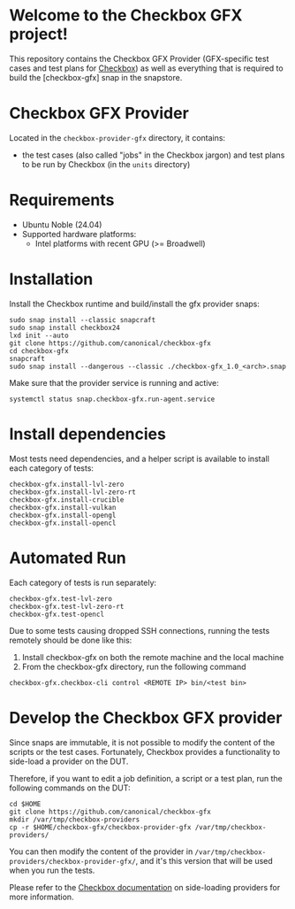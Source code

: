 # Welcome to the Checkbox GFX project!

This repository contains the Checkbox GFX Provider (GFX-specific test cases and test plans for [Checkbox]) as well as everything that is required to build the [checkbox-gfx] snap in the snapstore.

# Checkbox GFX Provider

Located in the `checkbox-provider-gfx` directory, it contains:

- the test cases (also called "jobs" in the Checkbox jargon) and test plans to be run by Checkbox (in the `units` directory)

# Requirements

- Ubuntu Noble (24.04)
- Supported hardware platforms:
  - Intel platforms with recent GPU (>= Broadwell)

# Installation

Install the Checkbox runtime and build/install the gfx provider snaps:

```shell
sudo snap install --classic snapcraft
sudo snap install checkbox24
lxd init --auto
git clone https://github.com/canonical/checkbox-gfx
cd checkbox-gfx
snapcraft
sudo snap install --dangerous --classic ./checkbox-gfx_1.0_<arch>.snap
```

Make sure that the provider service is running and active:

```shell
systemctl status snap.checkbox-gfx.run-agent.service
```

# Install dependencies

Most tests need dependencies, and a helper script is available to install each category of tests:

```shell
checkbox-gfx.install-lvl-zero
checkbox-gfx.install-lvl-zero-rt
checkbox-gfx.install-crucible
checkbox-gfx.install-vulkan
checkbox-gfx.install-opengl
checkbox-gfx.install-opencl
```

# Automated Run

Each category of tests is run separately:

```shell
checkbox-gfx.test-lvl-zero
checkbox-gfx.test-lvl-zero-rt
checkbox-gfx.test-opencl
```

Due to some tests causing dropped SSH connections, running the tests remotely should be done like this:

1. Install checkbox-gfx on both the remote machine and the local machine
2. From the checkbox-gfx directory, run the following command

```shell
checkbox-gfx.checkbox-cli control <REMOTE IP> bin/<test bin>
```

# Develop the Checkbox GFX provider

Since snaps are immutable, it is not possible to modify the content of the scripts or the test cases. Fortunately, Checkbox provides a functionality to side-load a provider on the DUT.

Therefore, if you want to edit a job definition, a script or a test plan, run the following commands on the DUT:

```shell
cd $HOME
git clone https://github.com/canonical/checkbox-gfx
mkdir /var/tmp/checkbox-providers
cp -r $HOME/checkbox-gfx/checkbox-provider-gfx /var/tmp/checkbox-providers/
```

You can then modify the content of the provider in `/var/tmp/checkbox-providers/checkbox-provider-gfx/`, and it's this version that will be used when you run the tests.

Please refer to the [Checkbox documentation] on side-loading providers for more information.

[Checkbox]: https://checkbox.readthedocs.io/
[Checkbox documentation]: https://checkbox.readthedocs.io/en/latest/side-loading.html
